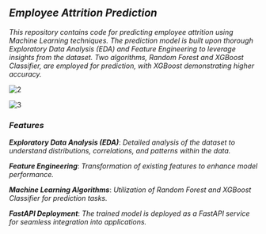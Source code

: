 ## ***Employee Attrition Prediction***
*This repository contains code for predicting employee attrition using Machine Learning techniques. The prediction model is built upon thorough Exploratory Data Analysis (EDA) and Feature Engineering to leverage insights from the dataset. Two algorithms, Random Forest and XGBoost Classifier, are employed for prediction, with XGBoost demonstrating higher accuracy.*

![2](https://github.com/jeyasri-senthil/Employee-Attrition/assets/108861190/654a3fc7-d057-4b4f-ac77-52d3e7d726b5)

![3](https://github.com/jeyasri-senthil/Employee-Attrition/assets/108861190/131a35f2-597d-454f-8072-0063bc99ab69)


### ***Features***
***Exploratory Data Analysis (EDA)***: *Detailed analysis of the dataset to understand distributions, correlations, and patterns within the data.*

***Feature Engineering***: *Transformation of existing features to enhance model performance.*

***Machine Learning Algorithms***: *Utilization of Random Forest and XGBoost Classifier for prediction tasks.*

***FastAPI Deployment***: *The trained model is deployed as a FastAPI service for seamless integration into applications.*
